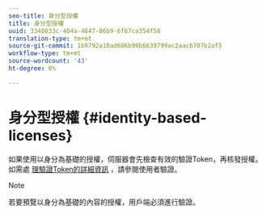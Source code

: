 ```yaml
---
seo-title: 身分型授權
title: 身分型授權
uuid: 3340833c-404a-4647-86b9-6f67ca354f58
translation-type: tm+mt
source-git-commit: 1b9792a10ad606b99b6639799ac2aacb707b2af5
workflow-type: tm+mt
source-wordcount: '43'
ht-degree: 0%

---
```



# 身分型授權 {#identity-based-licenses}

如果使用以身分為基礎的授權，伺服器會先檢查有效的驗證Token，再核發授權。 如需處 [理驗證Token的詳細資訊](../../../aaxs-protecting-content/content-introduction/content-usage-rules/content-authentication/content-user-authentication.md) ，請參閱使用者驗證。

>[!NOTE]
>
>若要預覽以身分為基礎的內容的授權，用戶端必須進行驗證。

